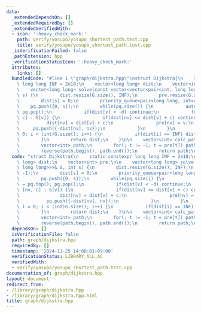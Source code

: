 ```yaml
---
data:
  _extendedDependsOn: []
  _extendedRequiredBy: []
  _extendedVerifiedWith:
  - icon: ':heavy_check_mark:'
    path: verify/yosupo/yosupo_shortest_path.test.cpp
    title: verify/yosupo/yosupo_shortest_path.test.cpp
  _isVerificationFailed: false
  _pathExtension: hpp
  _verificationStatusIcon: ':heavy_check_mark:'
  attributes:
    links: []
  bundledCode: "#line 1 \"graph/dijkstra.hpp\"\nstruct Dijkstra{\n    static constexpr\
    \ long long INF = 2e18;\n    vector<long long> dist;\n    vector<int> pre;\n\n\
    \    vector<long long> solve(const vector<vector<pair<int, long long>>>& G, int\
    \ s) {\n        dist.resize(G.size(), INF);\n        pre.resize(G.size(), -1);\n\
    \        dist[s] = 0;\n        priority_queue<pair<long long, int>> pq;\n    \
    \    pq.push({0, s});\n        while(pq.size()) {\n            auto [d, v] = pq.top();\
    \ pq.pop();\n            if(dist[v] < -d) continue;\n            for(auto [nv,\
    \ c] : G[v]) {\n                if(dist[nv] <= dist[v] + c) continue;\n      \
    \          dist[nv] = dist[v] + c;\n                pre[nv] = v;\n           \
    \     pq.push({-dist[nv], nv});\n            }\n        }\n        for(int i =\
    \ 0; i < (int)G.size(); i++) {\n            if(dist[i] == INF) dist[i] = -1;\n\
    \        }\n        return dist;\n    }\n\n    vector<int> calc_path(int t) {\n\
    \        vector<int> path;\n        for(; t != -1; t = pre[t]) path.push_back(t);\n\
    \        reverse(path.begin(), path.end());\n        return path;\n    }\n};\n"
  code: "struct Dijkstra{\n    static constexpr long long INF = 2e18;\n    vector<long\
    \ long> dist;\n    vector<int> pre;\n\n    vector<long long> solve(const vector<vector<pair<int,\
    \ long long>>>& G, int s) {\n        dist.resize(G.size(), INF);\n        pre.resize(G.size(),\
    \ -1);\n        dist[s] = 0;\n        priority_queue<pair<long long, int>> pq;\n\
    \        pq.push({0, s});\n        while(pq.size()) {\n            auto [d, v]\
    \ = pq.top(); pq.pop();\n            if(dist[v] < -d) continue;\n            for(auto\
    \ [nv, c] : G[v]) {\n                if(dist[nv] <= dist[v] + c) continue;\n \
    \               dist[nv] = dist[v] + c;\n                pre[nv] = v;\n      \
    \          pq.push({-dist[nv], nv});\n            }\n        }\n        for(int\
    \ i = 0; i < (int)G.size(); i++) {\n            if(dist[i] == INF) dist[i] = -1;\n\
    \        }\n        return dist;\n    }\n\n    vector<int> calc_path(int t) {\n\
    \        vector<int> path;\n        for(; t != -1; t = pre[t]) path.push_back(t);\n\
    \        reverse(path.begin(), path.end());\n        return path;\n    }\n};\n"
  dependsOn: []
  isVerificationFile: false
  path: graph/dijkstra.hpp
  requiredBy: []
  timestamp: '2024-11-25 14:08:01+09:00'
  verificationStatus: LIBRARY_ALL_AC
  verifiedWith:
  - verify/yosupo/yosupo_shortest_path.test.cpp
documentation_of: graph/dijkstra.hpp
layout: document
redirect_from:
- /library/graph/dijkstra.hpp
- /library/graph/dijkstra.hpp.html
title: graph/dijkstra.hpp
---
```


